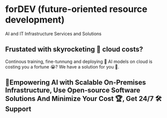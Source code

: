 # forDEV (future-oriented resource development)
AI and IT Infrastructure Services and Solutions

## Frustated with skyrocketing 🚀 cloud costs?
Continous training, fine-tunnung and deploying 🤖 AI models on cloud is costing you a fortune 😭?
We have a solution for you 🤩. 

## 💪Empowering AI with Scalable On-Premises Infrastructure, Use Open-source Software Solutions And Minimize Your Cost 🏆, Get 24/7 🛠️ Support 

